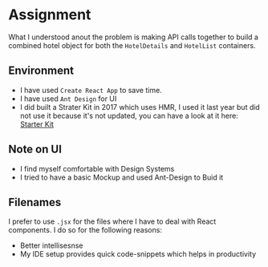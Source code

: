 # Assignment

What I understood anout the problem is making API calls together to build a combined hotel object for both the ```HotelDetails``` and ```HotelList``` containers. 

## Environment

- I have used ```Create React App``` to save time.
- I have used ```Ant Design``` for UI
- I did built a Strater Kit in 2017 which uses HMR, I used it last year but did not use it because it's not updated, you can have a look at it here: [Starter Kit](https://github.com/knaxus/react-simple-starter)

## Note on UI

- I find myself comfortable with Design Systems
- I tried to have a basic Mockup and used Ant-Design to Buid it

## Filenames

I prefer to use ```.jsx``` for the files where I have to deal with React components. I do so for the following reasons:

- Better intellisesnse
- My IDE setup provides quick code-snippets which helps in productivity

